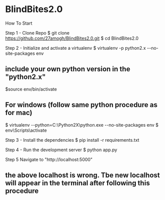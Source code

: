 # BlindBites2.0

How To Start

Step 1 - Clone Repo
$ git clone https://github.com/27amogh/BlindBites2.0.git
$ cd BlindBites2.0

Step 2 - Initialize and activate a virtualenv
$ virtualenv -p python2.x --no-site-packages env
## include your own python version in the "python2.x"
$source env/bin/activate

## For windows (follow same python procedure as for mac)
$ virtualenv --python=C:\Python2X\python.exe --no-site-packages env
$ env\Scripts\activate

Step 3 - Install the dependencies
$ pip install -r requirements.txt

Step 4 - Run the development server
$ python app.py

Step 5
Navigate to "http://localhost:5000"
## the above localhost is wrong. Tbe new localhost will appear in the terminal after following this procedure
